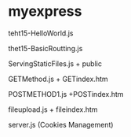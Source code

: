 # myexpress

teht15-HelloWorld.js

thet15-BasicRoutting.js

ServingStaticFiles.js + public

GETMethod.js + GETindex.htm

POSTMETHOD1.js +POSTindex.htm

fileupload.js + fileindex.htm

server.js (Cookies Management)
